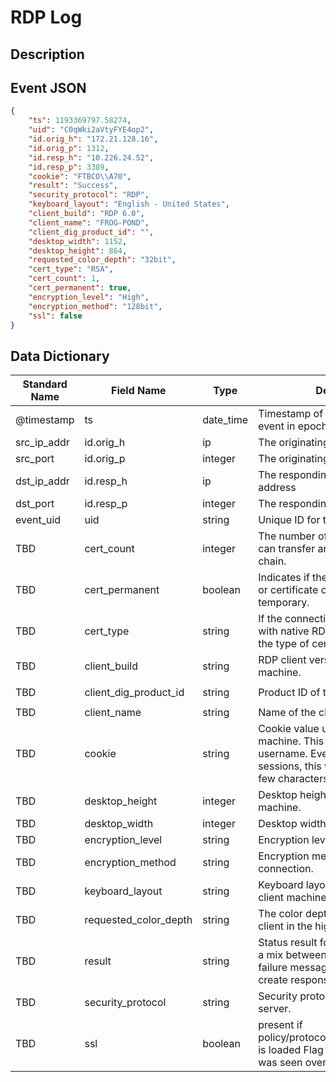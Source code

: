 # RDP Log

## Description

## Event JSON

```json
{
    "ts": 1193369797.58274,
    "uid": "C0qWki2aVtyFYE4op2",
    "id.orig_h": "172.21.128.16",
    "id.orig_p": 1312,
    "id.resp_h": "10.226.24.52",
    "id.resp_p": 3389,
    "cookie": "FTBCO\\A70",
    "result": "Success",
    "security_protocol": "RDP",
    "keyboard_layout": "English - United States",
    "client_build": "RDP 6.0",
    "client_name": "FROG-POND",
    "client_dig_product_id": "",
    "desktop_width": 1152,
    "desktop_height": 864,
    "requested_color_depth": "32bit",
    "cert_type": "RSA",
    "cert_count": 1,
    "cert_permanent": true,
    "encryption_level": "High",
    "encryption_method": "128bit",
    "ssl": false
}
```

## Data Dictionary

|	        Standard Name       	|            Field Name             |       	    Type            	|   	    Description          	|	     Sample Value           	|
|	-------------------------------	|	-------------------------------	|	-------------------------------	|	-------------------------------	|	-------------------------------	|
|     @timestamp     |     ts               |     date_time     |        Timestamp of the beginning of the event in epoch format     |     `1300475167.096535`  |
|     src_ip_addr     |     id.orig_h     |     ip     |     The originating/source IP address     |     `10.1.1.1`     |
|     src_port     |     id.orig_p          |     integer     |       The originating/source port        |     `37682`     |
|     dst_ip_addr     |     id.resp_h     |     ip     |     The responding/destination IP address     |     `10.2.2.2`     |
|     dst_port     |     id.resp_p          |     integer     |       The responding/destination port        |     `3389`     |
|     event_uid     |     uid     |     string     |     Unique ID for the connection.     |     `CHhAvVGS1DHFjwGM9`     |
|     TBD     |     cert_count     |     integer     |     The number of certs seen. X.509 can transfer an entire certificate chain.   |    `4` |
|     TBD     |     cert_permanent     |     boolean     |     Indicates if the provided certificate or certificate chain is permanent or temporary.   |     `true`     |
|     TBD     |     cert_type     |     string     |     If the connection is being encrypted with native RDP encryption, this is the type of cert being used.   |  `RSA`    |
|     TBD     |     client_build     |     string     |     RDP client version used by the client machine.   |  `client_build-14393`    |
|     TBD     |     client_dig_product_id     |     string     |     Product ID of the client machine.   |  `bdedcf4e-aa02-4441-5013-f32139f`   |
|     TBD     |     client_name     |     string     |     Name of the client machine.   |  `SOMECOMPUTERNAME`  |
|     TBD     |     cookie     |     string     |     Cookie value used by the client machine. This is typically a username. Even during encrypted sessions, this will contain the first few characters.   |    `Administr` |
|     TBD     |     desktop_height     |     integer     |     Desktop height of the client machine.   |    `1080`  |
|     TBD     |     desktop_width     |     integer     |     Desktop width of the client machine.   |  `1920`    |
|     TBD     |     encryption_level     |     string     |     Encryption level of the connection.   | `High` |
|     TBD     |     encryption_method     |     string     |     Encryption method of the connection.   |   `encryption_method-16`  |
|     TBD     |     keyboard_layout     |     string     |     Keyboard layout (language) of the client machine.   |    `English - United States`   |
|     TBD     |     requested_color_depth     |     string     |     The color depth requested by the client in the high_color_depth field.   | `32bit` |
|     TBD     |     result     |     string     |     Status result for the connection. It’s a mix between RDP negotation failure messages and GCC server create response messages.   | `HYBRID_REQUIRED_BY_SERVER` |
|     TBD     |     security_protocol     |     string     |     Security protocol chosen by the server.   |    `HYBRID_EX`
|     TBD     |     ssl     |     boolean     |     present if policy/protocols/rdp/indicate_ssl.bro is loaded Flag the connection if it was seen over SSL. |   `true`     |